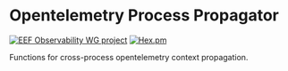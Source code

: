 # Opentelemetry Process Propagator

[![EEF Observability WG project](https://img.shields.io/badge/EEF-Observability-black)](https://github.com/erlef/eef-observability-wg)
[![Hex.pm](https://img.shields.io/hexpm/v/opentelemetry_process_propagator)](https://hex.pm/packages/opentelemetry_process_propagator)

Functions for cross-process opentelemetry context propagation.
